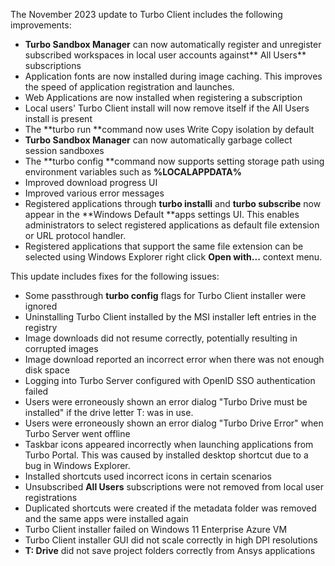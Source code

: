 The November 2023 update to Turbo Client includes the following improvements:

- **Turbo Sandbox Manager** can now automatically register and unregister subscribed workspaces in local user accounts against** All Users** subscriptions
- Application fonts are now installed during image caching. This improves the speed of application registration and launches.
- Web Applications are now installed when registering a subscription
- Local users' Turbo Client install will now remove itself if the All Users install is present
- The **turbo run **command now uses Write Copy isolation by default
- **Turbo Sandbox Manager** can now automatically garbage collect session sandboxes
- The **turbo config **command now supports setting storage path using environment variables such as **%LOCALAPPDATA%**
- Improved download progress UI
- Improved various error messages
- Registered applications through **turbo installi** and **turbo subscribe** now appear in the **Windows Default **apps settings UI. This enables administrators to select registered applications as default file extension or URL protocol handler.
- Registered applications that support the same file extension can be selected using Windows Explorer right click **Open with...** context menu.

This update includes fixes for the following issues:

- Some passthrough **turbo config** flags for Turbo Client installer were ignored
- Uninstalling Turbo Client installed by the MSI installer left entries in the registry
- Image downloads did not resume correctly, potentially resulting in corrupted images
- Image download reported an incorrect error when there was not enough disk space
- Logging into Turbo Server configured with OpenID SSO authentication failed
- Users were erroneously shown an error dialog "Turbo Drive must be installed" if the drive letter T: was in use.
- Users were erroneously shown an error dialog "Turbo Drive Error" when Turbo Server went offline
- Taskbar icons appeared incorrectly when launching applications from Turbo Portal. This was caused by installed desktop shortcut due to a bug in Windows Explorer.
- Installed shortcuts used incorrect icons in certain scenarios
- Unsubscribed **All Users** subscriptions were not removed from local user registrations
- Duplicated shortcuts were created if the metadata folder was removed and the same apps were installed again
- Turbo Client installer failed on Windows 11 Enterprise Azure VM
- Turbo Client installer GUI did not scale correctly in high DPI resolutions
- **T: Drive** did not save project folders correctly from Ansys applications



